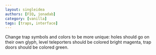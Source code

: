 ```yaml
---
layout: singleidea
authors: [FIQ, jonadab]
category: [vanilla]
tags: [traps, interface]
---
```

Change trap symbols and colors to be more unique: holes should go on their own glyph, level teleporters should be colored bright magenta, trap doors should be colored green.
